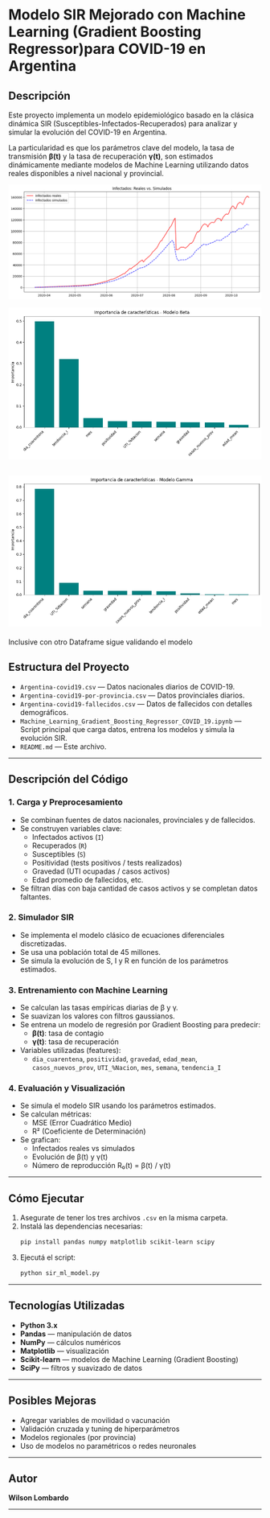 # Modelo SIR Mejorado con Machine Learning (Gradient Boosting Regressor)para COVID-19 en Argentina

## Descripción

Este proyecto implementa un modelo epidemiológico basado en la clásica dinámica SIR (Susceptibles-Infectados-Recuperados) para analizar y simular la evolución del COVID-19 en Argentina. 

La particularidad es que los parámetros clave del modelo, la tasa de transmisión **β(t)** y la tasa de recuperación **γ(t)**, son estimados dinámicamente mediante modelos de Machine Learning utilizando datos reales disponibles a nivel nacional y provincial.

![Datos reales vs simulados](https://github.com/WilsonLombardo/Modelo-SIR-Mejorado-con-Machine-Learning-Gradient-Boosting-Regressor-COVID-19-Argentina/blob/main/Datos%20Reales%20vs%20SImulados.png)

![importancia features 1](https://github.com/WilsonLombardo/Modelo-SIR-Mejorado-con-Machine-Learning-Gradient-Boosting-Regressor-COVID-19-Argentina/blob/main/importancia%20features.png)

![importancia features 2](https://github.com/WilsonLombardo/Modelo-SIR-Mejorado-con-Machine-Learning-Gradient-Boosting-Regressor-COVID-19-Argentina/blob/main/importancia%20features%201.png)
---
Inclusive con otro Dataframe sigue validando el modelo
## Estructura del Proyecto

- `Argentina-covid19.csv` — Datos nacionales diarios de COVID-19.
- `Argentina-covid19-por-provincia.csv` — Datos provinciales diarios.
- `Argentina-covid19-fallecidos.csv` — Datos de fallecidos con detalles demográficos.
- `Machine_Learning_Gradient_Boosting_Regressor_COVID_19.ipynb` — Script principal que carga datos, entrena los modelos y simula la evolución SIR.
- `README.md` — Este archivo.

---

## Descripción del Código

### 1. Carga y Preprocesamiento

- Se combinan fuentes de datos nacionales, provinciales y de fallecidos.
- Se construyen variables clave:
  - Infectados activos (`I`)
  - Recuperados (`R`)
  - Susceptibles (`S`)
  - Positividad (tests positivos / tests realizados)
  - Gravedad (UTI ocupadas / casos activos)
  - Edad promedio de fallecidos, etc.
- Se filtran días con baja cantidad de casos activos y se completan datos faltantes.

### 2. Simulador SIR

- Se implementa el modelo clásico de ecuaciones diferenciales discretizadas.
- Se usa una población total de 45 millones.
- Se simula la evolución de S, I y R en función de los parámetros estimados.

### 3. Entrenamiento con Machine Learning

- Se calculan las tasas empíricas diarias de β y γ.
- Se suavizan los valores con filtros gaussianos.
- Se entrena un modelo de regresión por Gradient Boosting para predecir:
  - **β(t)**: tasa de contagio
  - **γ(t)**: tasa de recuperación
- Variables utilizadas (features):
  - `dia_cuarentena`, `positividad`, `gravedad`, `edad_mean`, 
    `casos_nuevos_prov`, `UTI_%Nacion`, `mes`, `semana`, `tendencia_I`

### 4. Evaluación y Visualización

- Se simula el modelo SIR usando los parámetros estimados.
- Se calculan métricas:
  - MSE (Error Cuadrático Medio)
  - R² (Coeficiente de Determinación)
- Se grafican:
  - Infectados reales vs simulados
  - Evolución de β(t) y γ(t)
  - Número de reproducción R₀(t) = β(t) / γ(t)

---

## Cómo Ejecutar

1. Asegurate de tener los tres archivos `.csv` en la misma carpeta.
2. Instalá las dependencias necesarias:
   ```bash
   pip install pandas numpy matplotlib scikit-learn scipy
   ```
3. Ejecutá el script:
   ```bash
   python sir_ml_model.py
   ```

---

## Tecnologías Utilizadas

- **Python 3.x**
- **Pandas** — manipulación de datos
- **NumPy** — cálculos numéricos
- **Matplotlib** — visualización
- **Scikit-learn** — modelos de Machine Learning (Gradient Boosting)
- **SciPy** — filtros y suavizado de datos

---

## Posibles Mejoras

- Agregar variables de movilidad o vacunación
- Validación cruzada y tuning de hiperparámetros
- Modelos regionales (por provincia)
- Uso de modelos no paramétricos o redes neuronales

---

## Autor

**Wilson Lombardo**

---

